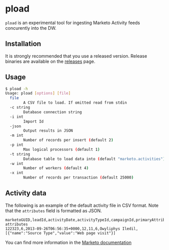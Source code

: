 # pload

`pload` is an experimental tool for ingesting Marketo Activity feeds concurently into the DW.

## Installation

It is strongly recommended that you use a released version. Release binaries are available on the [releases](https://github.com/questex/pload/releases) page.

## Usage

```bash
$ pload -h
Usage: pload [options] [file]
  file
        A CSV file to load. If omitted read from stdin
  -c string
        Database connection string
  -i int
        Import Id
  -json
        Output results in JSON
  -m int
        Number of records per insert (default 2)
  -p int
        Max logical processors (default 1)
  -t string
        Database table to load data into (default "marketo.activities")
  -w int
        Number of workers (default 4)
  -x int
        Number of records per transaction (default 25000)
```

## Activity data

The following is an example of the default activity file in CSV format. Note that the `attributes` field is formatted as JSON.

```
marketoGUID,leadId,activityDate,activityTypeId,campaignId,primaryAttributeValueId,primaryAttributeValue, attributes
122323,6,2013-09-26T06:56:35+0000,12,11,6,Owyliphys Iledil,[{"name":"Source Type","value":"Web page visit"}]
```

You can find more information in the [Marketo documentation](http://developers.marketo.com/rest-api/bulk-extract/bulk-activity-extract/)